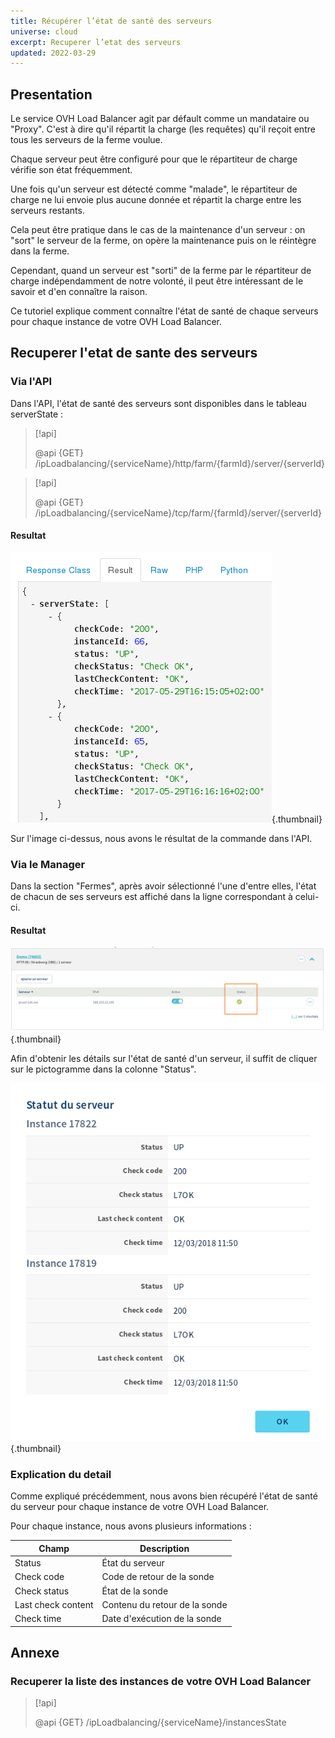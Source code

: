 ```yaml
---
title: Récupérer l’état de santé des serveurs
universe: cloud
excerpt: Recuperer l’etat des serveurs
updated: 2022-03-29
---
```



## Presentation
Le service OVH Load Balancer agit par défault comme un mandataire ou "Proxy". C'est à dire qu'il répartit la charge (les requêtes) qu'il reçoit entre tous les serveurs de la ferme voulue.

Chaque serveur peut être configuré pour que le répartiteur de charge vérifie son état fréquemment.

Une fois qu'un serveur est détecté comme "malade", le répartiteur de charge ne lui envoie plus aucune donnée et répartit la charge entre les serveurs restants.

Cela peut être pratique dans le cas de la maintenance d'un serveur : on "sort" le serveur de la ferme, on opère la maintenance puis on le réintègre dans la ferme.

Cependant, quand un serveur est "sorti" de la ferme par le répartiteur de charge indépendamment de notre volonté, il peut être intéressant de le savoir et d'en connaître la raison.

Ce tutoriel explique comment connaître l'état de santé de chaque serveurs pour chaque instance de votre OVH Load Balancer.


## Recuperer l'etat de sante des serveurs

### Via l'API
Dans l'API, l'état de santé des serveurs sont disponibles dans le tableau serverState :


> [!api]
>
> @api {GET} /ipLoadbalancing/{serviceName}/http/farm/{farmId}/server/{serverId}
> 

> [!api]
>
> @api {GET} /ipLoadbalancing/{serviceName}/tcp/farm/{farmId}/server/{serverId}
> 

#### Resultat

![Résultat état de santé des serveurs via l'API](images/result_serversStateApi.png){.thumbnail}

Sur l'image ci-dessus, nous avons le résultat de la commande dans l'API.


### Via le Manager
Dans la section "Fermes", après avoir sélectionné l'une d'entre elles, l'état de chacun de ses serveurs est affiché dans la ligne correspondant à celui-ci.


#### Resultat

![Résultat état de santé des serveurs via le Manager](images/farm_server_health.png){.thumbnail}

Afin d'obtenir les détails sur l'état de santé d'un serveur, il suffit de cliquer sur le pictogramme dans la colonne "Status".


![Résultat état de santé des serveurs via le Manager (détails)](images/server_health_detail.png){.thumbnail}


### Explication du detail
Comme expliqué précédemment, nous avons bien récupéré l'état de santé du serveur pour chaque instance de votre OVH Load Balancer.

Pour chaque instance, nous avons plusieurs informations :

|Champ|Description|
|---|---|
|Status|État du serveur|
|Check code|Code de retour de la sonde|
|Check status|État de la sonde|
|Last check content|Contenu du retour de la sonde|
|Check time|Date d'exécution de la sonde|


## Annexe

### Recuperer la liste des instances de votre OVH Load Balancer

> [!api]
>
> @api {GET} /ipLoadbalancing/{serviceName}/instancesState
> 
